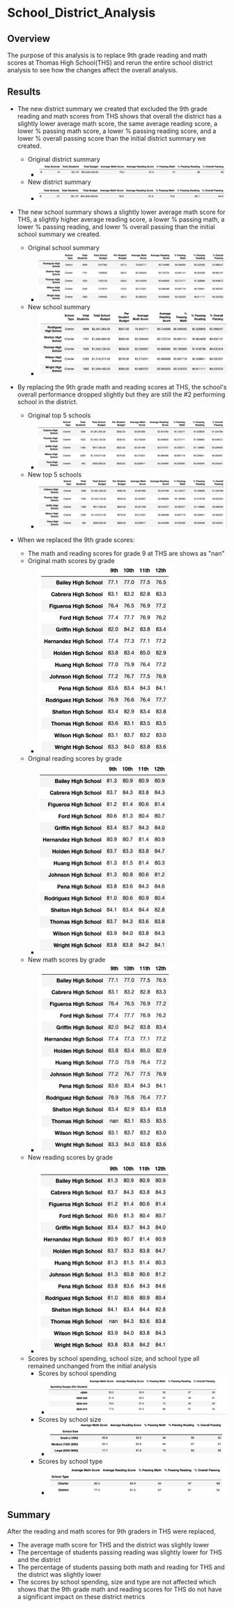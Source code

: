 # School_District_Analysis

## Overview
The purpose of this analysis is to replace 9th grade reading and math scores at Thomas High School(THS) and rerun the entire school district analysis to see how the changes affect the overall analysis. 

## Results
   - The new district summary we created that excluded the 9th grade reading and math scores from THS shows that overall the district has a slightly lower average math score, the same average reading score, a lower % passing math score, a lower % passing reading score, and a lower % overall passing score than the initial district summary we created. 
     - Original district summary
       - ![](Resources/Original_district_summary_df.png)
     - New district summary
       - ![](Resources/New_district_summary_df.png)

   - The new school summary shows a slightly lower average math score for THS, a slightly higher average reading score, a lower % passing math, a lower % passing reading, and lower % overall passing than the initial school summary we created. 
     - Original school summary
       - ![](Resources/Original_school_summary_df.png)
     - New school summary
       - ![](Resources/New_school_summary_df.png)
   - By replacing the 9th grade math and reading scores at THS, the school's overall performance dropped slightly but they are still the #2 performing school in the district. 
     - Original top 5 schools
       - ![](Resources/Original_top_5_schools.png)
     - New top 5 schools
       - ![](Resources/New_top_5_schools.png)
   - When we replaced the 9th grade scores:
     -  The math and reading scores for grade 9 at THS are shows as "nan"
       - Original math scores by grade
         - ![](Resources/Original_math_scores_by_grade.png)
       - Original reading scores by grade
         - ![](Resources/Original_reading_scores_by_grade.png)
       - New math scores by grade 
         - ![](Resources/New_math_scores_by_grade.png)
       - New reading scores by grade
         - ![](Resources/New_reading_scores_by_grade.png)
     - Scores by school spending, school size, and school type all remained unchanged from the initial analysis
       - Scores by school spending
         - ![](Resources/New_spending_summary_df.png)
       - Scores by school size
         - ![](Resources/New_size_summary_df.png)
       - Scores by school type
         - ![](Resources/New_type_summary_df.png)       

## Summary
After the reading and math scores for 9th graders in THS were replaced, 
   - The average math score for THS and the district was slightly lower
   - The percentage of students passing reading was slightly lower for THS and the district
   - The percentage of students passing both math and reading for THS and the district was slightly lower
   - The scores by school spending, size and type are not affected which shows that the 9th grade math and reading scores for THS do not have a significant impact on these district metrics  
